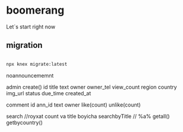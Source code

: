 # boomerang
Let`s start right now

## migration
```bash

npx knex migrate:latest

```
noannouncememnt

admin
create()
id
title
text
owner
owner_tel
view_count
region
country
img_url
status
due_time
created_at

comment
id
ann_id
text
owner
like(count)
unlike(count)


search //royxat count va title boyicha
searchbyTitle // %a%
getall()
getbycountry()
